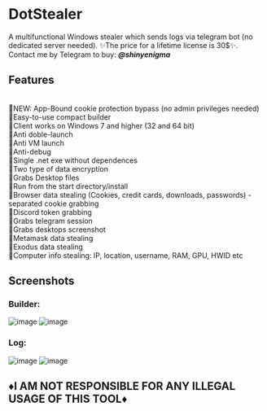# DotStealer
A multifunctional Windows stealer which sends logs via telegram bot (no dedicated server needed). ✨The price for a lifetime license is 30$✨. Contact me by Telegram to buy: **<em>@shinyenigma</em>**
## Features 
<br>🔹NEW: App-Bound cookie protection bypass (no admin privileges needed)
<br>🔸Easy-to-use compact builder
<br>🔸Client works on Windows 7 and higher (32 and 64 bit)
<br>🔸Anti doble-launch
<br>🔸Anti VM launch
<br>🔸Anti-debug
<br>🔸Single .net exe without dependences
<br>🔸Two type of data encryption
<br>🔸Grabs Desktop files
<br>🔸Run from the start directory/install
<br>🔸Browser data stealing (Cookies, credit cards, downloads, passwords) - separated cookie grabbing
<br>🔸Discord token grabbing
<br>🔸Grabs telegram session
<br>🔸Grabs desktops screenshot
<br>🔸Metamask data stealing 
<br>🔸Exodus data stealing
<br>🔸Computer info stealing: IP, location, username, RAM, GPU, HWID etc
## Screenshots
### Builder:
![image](https://github.com/user-attachments/assets/8a9d0756-9dc9-47fe-959e-db0ba873e383)
![image](https://github.com/user-attachments/assets/7128fcc5-656a-4c73-bb9a-c59c177121af)

### Log:
![image](https://github.com/user-attachments/assets/be19f596-2d3f-4678-a983-9ac4ebbe4ef4)
![image](https://github.com/user-attachments/assets/6bc1917c-6245-4db4-b9b2-f836d261939b)


## ♦️I AM NOT RESPONSIBLE FOR ANY ILLEGAL USAGE OF THIS TOOL♦️
